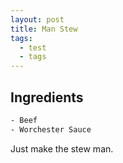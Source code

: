 ```yaml
---
layout: post
title: Man Stew
tags:
  - test
  - tags
---
```


Ingredients
-------------
```html
- Beef
- Worchester Sauce
``` 
Just make the stew man.
